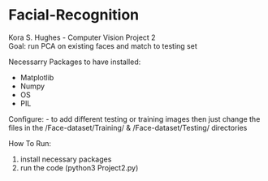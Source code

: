 # Facial-Recognition
Kora S. Hughes - Computer Vision Project 2<br>
Goal: run PCA on existing faces and match to testing set

Necessarry Packages to have installed:<ul>
<li>Matplotlib</li>
<li>Numpy</li>
<li>OS</li>
<li>PIL</li>
</ul>
Configure:
- to add different testing or training images then just change the files in the /Face-dataset/Training/ & /Face-dataset/Testing/ directories

How To Run:
1) install necessary packages
2) run the code (python3 Project2.py)
